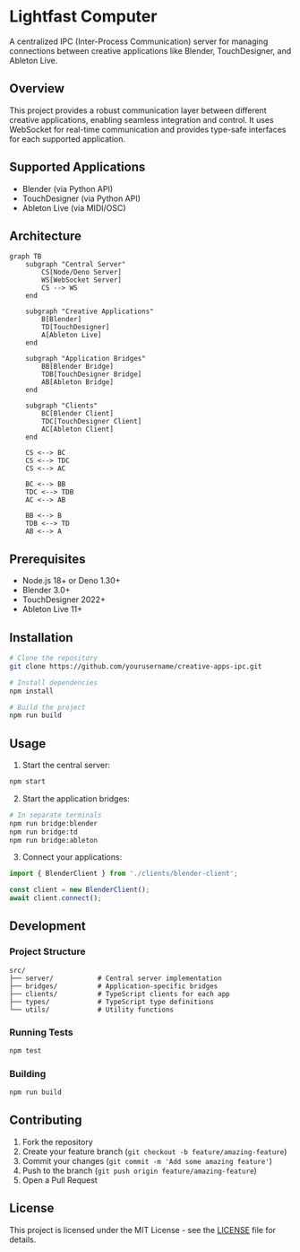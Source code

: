 # Lightfast Computer

A centralized IPC (Inter-Process Communication) server for managing connections between creative applications like Blender, TouchDesigner, and Ableton Live.

## Overview

This project provides a robust communication layer between different creative applications, enabling seamless integration and control. It uses WebSocket for real-time communication and provides type-safe interfaces for each supported application.

## Supported Applications

- Blender (via Python API)
- TouchDesigner (via Python API)
- Ableton Live (via MIDI/OSC)

## Architecture

```mermaid
graph TB
    subgraph "Central Server"
        CS[Node/Deno Server]
        WS[WebSocket Server]
        CS --> WS
    end

    subgraph "Creative Applications"
        B[Blender]
        TD[TouchDesigner]
        A[Ableton Live]
    end

    subgraph "Application Bridges"
        BB[Blender Bridge]
        TDB[TouchDesigner Bridge]
        AB[Ableton Bridge]
    end

    subgraph "Clients"
        BC[Blender Client]
        TDC[TouchDesigner Client]
        AC[Ableton Client]
    end

    CS <--> BC
    CS <--> TDC
    CS <--> AC

    BC <--> BB
    TDC <--> TDB
    AC <--> AB

    BB <--> B
    TDB <--> TD
    AB <--> A
```

## Prerequisites

- Node.js 18+ or Deno 1.30+
- Blender 3.0+
- TouchDesigner 2022+
- Ableton Live 11+

## Installation

```bash
# Clone the repository
git clone https://github.com/yourusername/creative-apps-ipc.git

# Install dependencies
npm install

# Build the project
npm run build
```

## Usage

1. Start the central server:
```bash
npm start
```

2. Start the application bridges:
```bash
# In separate terminals
npm run bridge:blender
npm run bridge:td
npm run bridge:ableton
```

3. Connect your applications:
```typescript
import { BlenderClient } from './clients/blender-client';

const client = new BlenderClient();
await client.connect();
```

## Development

### Project Structure

```
src/
├── server/           # Central server implementation
├── bridges/          # Application-specific bridges
├── clients/          # TypeScript clients for each app
├── types/            # TypeScript type definitions
└── utils/            # Utility functions
```

### Running Tests

```bash
npm test
```

### Building

```bash
npm run build
```

## Contributing

1. Fork the repository
2. Create your feature branch (`git checkout -b feature/amazing-feature`)
3. Commit your changes (`git commit -m 'Add some amazing feature'`)
4. Push to the branch (`git push origin feature/amazing-feature`)
5. Open a Pull Request

## License

This project is licensed under the MIT License - see the [LICENSE](LICENSE) file for details.
